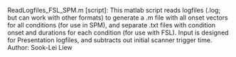 ReadLogfiles_FSL_SPM.m [script]:  	This matlab script reads logfiles (.log; but can work with other formats) to generate a .m file with all onset vectors for all conditions (for use in SPM), and separate .txt files with condition onset and durations for each condition (for use with FSL). Input is designed for Presentation logfiles, and subtracts out initial scanner trigger time. Author: Sook-Lei Liew
